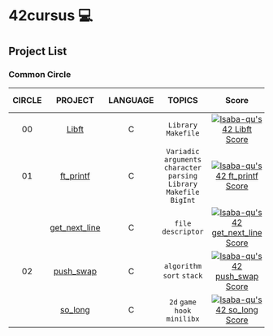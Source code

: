  # 42cursus 💻
 
## Project List
### Common Circle

| **CIRCLE** | **PROJECT**                         | **LANGUAGE** | **TOPICS**                                                               | **Score**              | **Date of completion** |
|:----------:|:-----------------------------------:|:------------:|:------------------------------------------------------------------------:|:----------------------:|:----------------------:|
| 00         | [Libft](./00_libft)                 | C            | `Library` `Makefile`                                                     | [![lsaba-qu's 42 Libft Score](https://badge42.vercel.app/api/v2/clagug4zz00500fmo3pefahe6/project/2848830)](https://github.com/JaeSeoKim/badge42)               | 22-11-2022   |
| 01         | [ft_printf](./01_ft_printf)         | C            | `Variadic` `arguments` `character parsing` `Library` `Makefile` `BigInt` | [![lsaba-qu's 42 ft_printf Score](https://badge42.vercel.app/api/v2/clagug4zz00500fmo3pefahe6/project/2891156)](https://github.com/JaeSeoKim/badge42)             | 06-12-2022   |
|          | [get_next_line](./01_get_next_line) | C            | `file descriptor`  | [![lsaba-qu's 42 get_next_line Score](https://badge42.vercel.app/api/v2/clagug4zz00500fmo3pefahe6/project/2891157)](https://github.com/JaeSeoKim/badge42)                | 23-11-2023 |
| 02         | [push_swap](./02_push_swap) | C            | `algorithm` `sort` `stack` | [![lsaba-qu's 42 push_swap Score](https://badge42.vercel.app/api/v2/clagug4zz00500fmo3pefahe6/project/2921545)](https://github.com/JaeSeoKim/badge42)               | 15-03-2023 |
|          | [so_long](./02_so_long) | C            | `2d` `game` `hook` `minilibx` | [![lsaba-qu's 42 so_long Score](https://badge42.vercel.app/api/v2/clagug4zz00500fmo3pefahe6/project/3029724)](https://github.com/JaeSeoKim/badge42) | 06-04-2023 |

